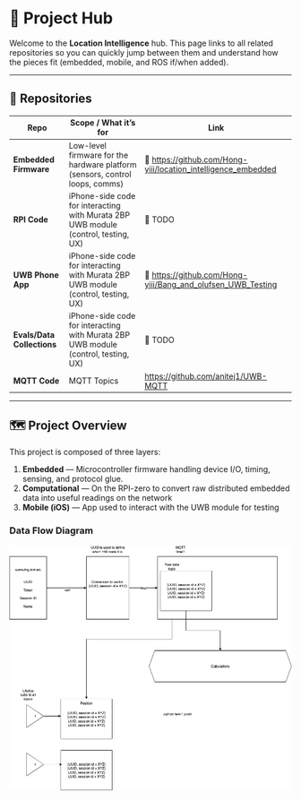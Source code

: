 # 🚀 Project Hub

Welcome to the **Location Intelligence** hub. This page links to all related repositories so you can quickly jump between them and understand how the pieces fit (embedded, mobile, and ROS if/when added).

---

## 📂 Repositories

| Repo | Scope / What it’s for | Link |
|---|---|---|
| **Embedded Firmware** | Low-level firmware for the hardware platform (sensors, control loops, comms) | 🔗 https://github.com/Hong-yiii/location_intelligence_embedded |
| **RPI Code** | iPhone-side code for interacting with Murata 2BP UWB module (control, testing, UX) | 🔗 TODO |
| **UWB Phone App** | iPhone-side code for interacting with Murata 2BP UWB module (control, testing, UX) | 🔗 https://github.com/Hong-yiii/Bang_and_olufsen_UWB_Testing |
| **Evals/Data Collections** | iPhone-side code for interacting with Murata 2BP UWB module (control, testing, UX) | 🔗 TODO |
| **MQTT Code** | MQTT Topics | https://github.com/anitej1/UWB-MQTT | 


---

## 🗺 Project Overview

This project is composed of three layers:

1. **Embedded** — Microcontroller firmware handling device I/O, timing, sensing, and protocol glue.
2. **Computational** — On the RPI-zero to convert raw distributed embedded data into useful readings on the network
3. **Mobile (iOS)** — App used to interact with the UWB module for testing

### Data Flow Diagram

![UWB preliminary data flow](assests/3301_preliminary_data_flow.drawio.png)
